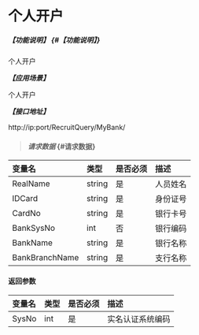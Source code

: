 # 个人开户

##### _【功能说明】_ {#【功能说明】}

个人开户

_**【应用场景】**_

个人开户

_**【接口地址】**_

http://ip:port/RecruitQuery/MyBank/

> #### _请求数据_ {#请求数据}

| 变量名 | 类型 | 是否必须 | 描述 |
| :--- | :--- | :--- | :--- |
| RealName | string | 是 | 人员姓名 |
| IDCard | string | 是 | 身份证号 |
| CardNo | string | 是 | 银行卡号 |
| BankSysNo | int | 否 | 银行编码 |
| BankName | string | 是 | 银行名称 |
| BankBranchName | string | 是 | 支行名称 |



#### 返回参数

| 变量名 | 类型 | 是否必须 | 描述 |
| :--- | :--- | :--- | :--- |
| SysNo | int | 是 | 实名认证系统编码 |



